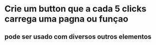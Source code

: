 # Crie um button que a cada 5 clicks carrega uma pagna ou funçao
## pode ser usado com diversos outros elementos
